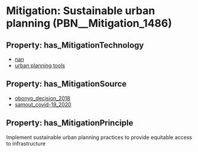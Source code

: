 # Mitigation: __Sustainable urban planning__ (PBN__Mitigation_1486)

## Property: has_MitigationTechnology

* [nan](../Technology/PBN__Technology_22)
* [urban planning tools](../Technology/PBN__Technology_1841)

## Property: has_MitigationSource

* [obonyo_decision_2018](../Article/PBN__Article_272)
* [samout_covid-19_2020](../Article/PBN__Article_58)

## Property: has_MitigationPrinciple

Implement sustainable urban planning practices to provide equitable access to infrastructure

